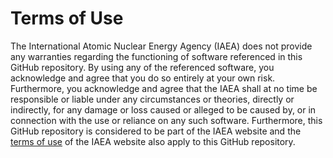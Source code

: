 # Terms of Use

The International Atomic Nuclear Energy Agency (IAEA)
does not provide any warranties regarding
the functioning of software referenced in this
GitHub repository. By using any of the referenced software,
you acknowledge and agree that you do so entirely at
your own risk. Furthermore, you acknowledge and agree
that the IAEA shall at no time be responsible or liable
under any circumstances or theories, directly or indirectly,
for any damage or loss caused or alleged to be caused by,
or in connection with the use or reliance on any such software. 
Furthermore, this GitHub repository is considered to be part
of the IAEA website and the [terms of use] of the IAEA website
also apply to this GitHub repository.

[terms of use]: https://www.iaea.org/about/terms-of-use
